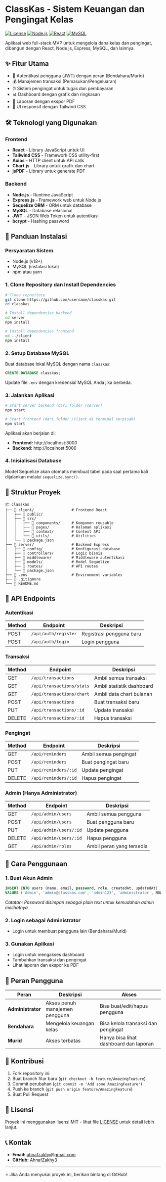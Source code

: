 # ClassKas - Sistem Keuangan dan Pengingat Kelas

[![License](https://img.shields.io/badge/license-MIT-blue.svg)](LICENSE)
[![Node.js](https://img.shields.io/badge/Node.js-18+-green.svg)](https://nodejs.org/)
[![React](https://img.shields.io/badge/React-18+-61dafb.svg)](https://reactjs.org/)
[![MySQL](https://img.shields.io/badge/MySQL-8.0+-4479a1.svg)](https://www.mysql.com/)

Aplikasi web full-stack MVP untuk mengelola dana kelas dan pengingat, dibangun dengan React, Node.js, Express, MySQL, dan lainnya.

## ✨ Fitur Utama

- 🔐 Autentikasi pengguna (JWT) dengan peran (Bendahara/Murid)
- 💰 Manajemen transaksi (Pemasukan/Pengeluaran)
- ⏰ Sistem pengingat untuk tugas dan pembayaran
- 📊 Dashboard dengan grafik dan ringkasan
- 📄 Laporan dengan ekspor PDF
- 📱 UI responsif dengan Tailwind CSS

## 🛠️ Teknologi yang Digunakan

### Frontend
- **React** - Library JavaScript untuk UI
- **Tailwind CSS** - Framework CSS utility-first
- **Axios** - HTTP client untuk API calls
- **Chart.js** - Library untuk grafik dan chart
- **jsPDF** - Library untuk generate PDF

### Backend
- **Node.js** - Runtime JavaScript
- **Express.js** - Framework web untuk Node.js
- **Sequelize ORM** - ORM untuk database
- **MySQL** - Database relasional
- **JWT** - JSON Web Token untuk autentikasi
- **bcrypt** - Hashing password

## 🚀 Panduan Instalasi

### Persyaratan Sistem
- Node.js (v18+)
- MySQL (instalasi lokal)
- npm atau yarn

### 1. Clone Repository dan Install Dependencies

```bash
# Clone repository
git clone https://github.com/username/classkas.git
cd classkas

# Install dependencies backend
cd server
npm install

# Install dependencies frontend
cd ../client
npm install
```

### 2. Setup Database MySQL

Buat database lokal MySQL dengan nama `classkas`:

```sql
CREATE DATABASE classkas;
```

Update file `.env` dengan kredensial MySQL Anda jika berbeda.

### 3. Jalankan Aplikasi

```bash
# Start server backend (dari folder /server)
npm start

# Start frontend (dari folder /client di terminal terpisah)
npm start
```

Aplikasi akan berjalan di:
- **Frontend:** http://localhost:3000
- **Backend:** http://localhost:5000

### 4. Inisialisasi Database

Model Sequelize akan otomatis membuat tabel pada saat pertama kali dijalankan melalui `sequelize.sync()`.

## 📁 Struktur Proyek

```
📦 classkas
├── 📁 client/                 # Frontend React
│   ├── 📁 public/
│   ├── 📁 src/
│   │   ├── 📁 components/     # Komponen reusable
│   │   ├── 📁 pages/          # Halaman aplikasi
│   │   ├── 📁 context/        # Context API
│   │   └── 📁 utils/          # Utilities
│   └── 📄 package.json
├── 📁 server/                 # Backend Express
│   ├── 📁 config/             # Konfigurasi database
│   ├── 📁 controllers/        # Logic bisnis
│   ├── 📁 middleware/         # Middleware autentikasi
│   ├── 📁 models/             # Model Sequelize
│   ├── 📁 routes/             # API routes
│   └── 📄 package.json
├── 📄 .env                    # Environment variables
├── 📄 .gitignore
└── 📄 README.md
```

## 🔌 API Endpoints

### Autentikasi
| Method | Endpoint | Deskripsi |
|--------|----------|-----------|
| POST | `/api/auth/register` | Registrasi pengguna baru |
| POST | `/api/auth/login` | Login pengguna |

### Transaksi
| Method | Endpoint | Deskripsi |
|--------|----------|-----------|
| GET | `/api/transactions` | Ambil semua transaksi |
| GET | `/api/transactions/stats` | Ambil statistik dashboard |
| GET | `/api/transactions/chart` | Ambil data chart bulanan |
| POST | `/api/transactions` | Buat transaksi baru |
| PUT | `/api/transactions/:id` | Update transaksi |
| DELETE | `/api/transactions/:id` | Hapus transaksi |

### Pengingat
| Method | Endpoint | Deskripsi |
|--------|----------|-----------|
| GET | `/api/reminders` | Ambil semua pengingat |
| POST | `/api/reminders` | Buat pengingat baru |
| PUT | `/api/reminders/:id` | Update pengingat |
| DELETE | `/api/reminders/:id` | Hapus pengingat |

### Admin (Hanya Administrator)
| Method | Endpoint | Deskripsi |
|--------|----------|-----------|
| GET | `/api/admin/users` | Ambil semua pengguna |
| POST | `/api/admin/users` | Buat pengguna baru |
| PUT | `/api/admin/users/:id` | Update pengguna |
| DELETE | `/api/admin/users/:id` | Hapus pengguna |
| GET | `/api/admin/roles` | Ambil peran yang tersedia |

## 📖 Cara Penggunaan

### 1. Buat Akun Admin
```sql
INSERT INTO users (name, email, password, role, createdAt, updatedAt)
VALUES ('Admin', 'admin@classkas.com', 'admin123', 'administrator', NOW(), NOW());
```
*Catatan: Password disimpan sebagai plain text untuk kemudahan admin melihatnya*

### 2. Login sebagai Administrator
- Login untuk membuat pengguna lain (Bendahara/Murid)

### 3. Gunakan Aplikasi
- Login untuk mengakses dashboard
- Tambahkan transaksi dan pengingat
- Lihat laporan dan ekspor ke PDF

## 👥 Peran Pengguna

| Peran | Deskripsi | Akses |
|-------|-----------|-------|
| **Administrator** | Akses penuh manajemen pengguna | Bisa buat/edit/hapus pengguna |
| **Bendahara** | Mengelola keuangan kelas | Bisa kelola transaksi dan pengingat |
| **Murid** | Akses terbatas | Hanya bisa lihat dashboard dan laporan |

## 🤝 Kontribusi

1. Fork repository ini
2. Buat branch fitur baru (`git checkout -b feature/AmazingFeature`)
3. Commit perubahan (`git commit -m 'Add some AmazingFeature'`)
4. Push ke branch (`git push origin feature/AmazingFeature`)
5. Buat Pull Request

## 📝 Lisensi

Proyek ini menggunakan lisensi MIT - lihat file [LICENSE](LICENSE) untuk detail lebih lanjut.

## 📞 Kontak

- **Email:** ahnafzakhy@gmail.com
- **GitHub:** [AhnafZakhy3](https://github.com/AhnafZakhy3)

---

⭐ Jika Anda menyukai proyek ini, berikan bintang di GitHub!
